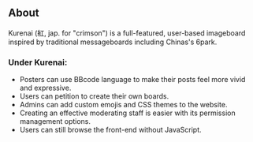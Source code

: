 ## About

Kurenai (紅, jap. for "crimson") is a full-featured, user-based imageboard inspired by traditional messageboards including Chinas's 6park. 

### Under Kurenai:

- Posters can use BBcode language to make their posts feel more vivid and expressive.
- Users can petition to create their own boards.
- Admins can add custom emojis and CSS themes to the website.
- Creating an effective moderating staff is easier with its permission management options.
- Users can still browse the front-end without JavaScript.
